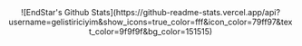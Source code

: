 <center> ![EndStar's Github Stats](https://github-readme-stats.vercel.app/api?username=gelistiriciyim&show_icons=true_color=fff&icon_color=79ff97&text_color=9f9f9f&bg_color=151515)
 </center>
